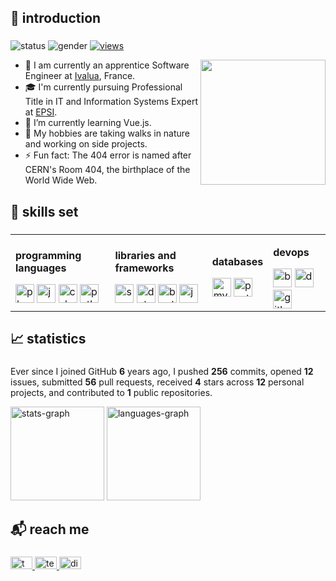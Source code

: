 ###

<h2 align="left">👋 introduction</h2>

### 
![status](https://img.shields.io/badge/status-up-lightgrey) ![gender](https://img.shields.io/badge/gender-%F0%9F%A4%B5-lightgrey) [![views](https://komarev.com/ghpvc/?username=ahmosys&color=lightgrey&label=views)](https://github.com/orhun)

<img align="right" src="https://octodex.github.com/images/hula_loop_octodex03.gif" width="200">

  - 🔭 I am currently an apprentice Software Engineer at <a href="https://ivalua.com/" target="_blank">Ivalua</a>, France.
  - 🎓 I'm currently pursuing Professional Title in IT and Information Systems Expert at <a href="https://epsi.fr/" target="_blank">EPSI</a>.
  - 🌱 I’m currently learning Vue.js.
  - 🤔 My hobbies are taking walks in nature and working on side projects.
  - ⚡ Fun fact: The 404 error is named after CERN's Room 404, the birthplace of the World Wide Web.

### 

<h2 align="left">🔧 skills set</h2>

###
<table width="100%">
  <tr>
    <td>
      <div align="left">
        <p><b>programming languages</b></p>
        <img src="https://skillicons.dev/icons?i=php" height="30" alt="php logo" />
        <img src="https://skillicons.dev/icons?i=js" height="30" alt="javascript logo" />
        <img src="https://skillicons.dev/icons?i=cs" height="30" alt="csharp logo" />
        <img src="https://skillicons.dev/icons?i=py" height="30" alt="python logo" />
      </div>
    </td>
    <td>
      <div align="left">
        <p><b>libraries and frameworks</b></p>
        <img src="https://skillicons.dev/icons?i=symfony" height="30" alt="symfony logo" />
        <img src="https://skillicons.dev/icons?i=dotnet" height="30" alt="dot-net logo" />
        <img src="https://skillicons.dev/icons?i=bootstrap" height="30" alt="bootstrap logo" />
        <img src="https://skillicons.dev/icons?i=jquery" height="30" alt="jquery logo" />
      </div>
    </td>
    <td>
      <div align="left">
        <p><b>databases</b></p>
        <img src="https://skillicons.dev/icons?i=mysql" height="30" alt="mysql logo"  />
        <img src="https://skillicons.dev/icons?i=postgres" height="30" alt="postgresql logo"  />  
      </div>
    </td>
    <td>
      <div align="left">
        <p><b>devops</b></p>
        <img src="https://skillicons.dev/icons?i=bash" height="30" alt="bash logo"  />
        <img src="https://skillicons.dev/icons?i=docker" height="30" alt="docker logo"  />
        <img src="https://skillicons.dev/icons?i=githubactions" height="30" alt="githubactions logo"  />
      </div>
    </td>
  </tr>
</table>

###

###

<h2 align="left">📈 statistics</h2>

###
Ever since I joined GitHub **6** years ago, I pushed **256** commits, opened **12** issues, submitted **56** pull requests, received **4** stars across **12** personal projects, and contributed to **1** public repositories.
<div align="left">
  <img src="https://github-readme-stats.vercel.app/api?username=ahmosys&hide_title=false&hide_rank=true&show_icons=true&include_all_commits=true&count_private=true&disable_animations=false&locale=en&hide_border=false&order=1&theme=graywhite" height="150" alt="stats-graph"  />
  <img src="https://github-readme-stats.vercel.app/api/top-langs?username=ahmosys&locale=en&hide_title=false&layout=compact&card_width=320&langs_count=5&hide_border=false&order=2&theme=graywhite" height="150" alt="languages-graph"  />
</div>

###

<h2 align="left">📬 reach me</h2>

###
<div align="left">
  <a href="https://twitter.com/ahmosys" target="_blank">
    <img src="https://raw.githubusercontent.com/maurodesouza/profile-readme-generator/master/src/assets/icons/social/twitter/default.svg" width="35" height="20" alt="twitter-logo"  />
  </a>
  <a href="https://t.me/ahmosys" target="_blank">
    <img src="https://raw.githubusercontent.com/maurodesouza/profile-readme-generator/master/src/assets/icons/social/telegram/default.svg" width="35" height="20" alt="telegram-logo"  />
  </a>
  <a href="https://discord.com/users/283954969416302592" target="_blank">
    <img src="https://raw.githubusercontent.com/maurodesouza/profile-readme-generator/master/src/assets/icons/social/discord/default.svg" width="35" height="20" alt="discord-logo"  />
  </a>
</div>

###

